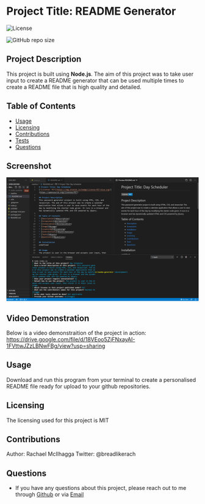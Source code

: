 # Project Title: README Generator 
![License](https://img.shields.io/github/license/mcilhaggis/responsive-portfolio)

![GitHub repo size](https://img.shields.io/github/repo-size/mcilhaggis/responsive-portfolio)


## Project Description
This project is built using **Node.js**. The aim of this project was to take user input to create a README generator that can be used multiple times to create a README file that is high quality and detailed.

## Table of Contents
* [Usage](#usage)
* [Licensing](#licensing)
* [Contributions](#contributions)
* [Tests](#tests)
* [Questions](#questions)

## Screenshot
![Screenshot of README Generator in the terminal.](/assets/screenshot-1.png "Screenshot of README Generator in the terminal.")

## Video Demonstration
Below is a video demonstraition of the project in action:
https://drive.google.com/file/d/18VEoo5ZjFNxayAI-1FVttwJZzLBNwFBg/view?usp=sharing


## Usage
Download and run this program from your terminal to create a personalised README file ready for upload to your github repositories. 

## Licensing 
The licensing used for this project is MIT

## Contributions 
Author: Rachael McIlhagga
Twitter: @breadlikerach

    
## Questions
* If you have any questions about this project, please reach out to me  through <a href="https://github.com/mcilhaggis">Github</a>  or via <a href="mailto:rachael.mcilhagga@live.co.uk">Email</a>